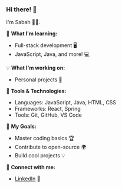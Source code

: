 ### Hi there! 👋

I'm Sabah 🧑‍💻.

🌱 **What I'm learning:**
- Full-stack development 🖥️
- JavaScript, Java, and more! 💻

💡 **What I'm working on:**
- Personal projects 🎨

🔧 **Tools & Technologies:**
- Languages: JavaScript, Java, HTML, CSS
- Frameworks: React, Spring
- Tools: Git, GitHub, VS Code

🌟 **My Goals:**
- Master coding basics 🏆
- Contribute to open-source 🌍
- Build cool projects 💡

💬 **Connect with me:**
- [LinkedIn](https://uk.linkedin.com/in/sabah-y-05389115b?trk=people-guest_people_search-card) 💼
